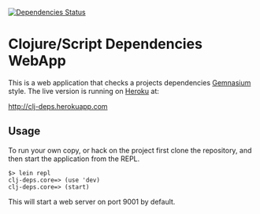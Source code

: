 
[![Dependencies Status](http://clj-deps.herokuapp.com/github/rodnaph/clj-deps/status.png)](http://clj-deps.herokuapp.com/github/rodnaph/clj-deps)

# Clojure/Script Dependencies WebApp

This is a web application that checks a projects dependencies [Gemnasium](https://gemnasium.com/) style. The 
live version is running on [Heroku](http://heroku.com) at:

http://clj-deps.herokuapp.com

## Usage

To run your own copy, or hack on the project first clone the repository, and then start the application from the REPL.

```
$> lein repl
clj-deps.core=> (use 'dev)
clj-deps.core=> (start)
```

This will start a web server on port 9001 by default.

